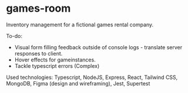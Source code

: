 # games-room
Inventory management for a fictional games rental company.

To-do:
- Visual form filling feedback outside of console logs - translate server responses to client.
- Hover effects for gameinstances. 
- Tackle typescript errors (Complex)

Used technologies:
Typescript, NodeJS, Express, React, Tailwind CSS, MongoDB, Figma (design and wireframing), Jest, Supertest
